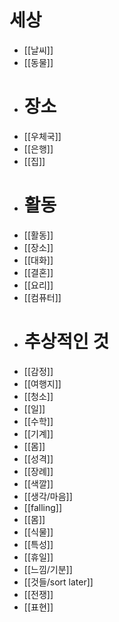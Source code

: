 # 세상
- [[날씨]]
- [[동물]]
- # 장소
- [[우체국]]
- [[은행]]
- [[집]]
- # 활동
- [[활동]]
- [[장소]]
- [[대화]]
- [[결혼]]
- [[요리]]
- [[컴퓨터]]
- # 추상적인 것
- [[감정]]
- [[여행지]]
- [[청소]]
- [[일]]
- [[수학]]
- [[기계]]
- [[몸]]
- [[성격]]
- [[장례]]
- [[색깔]]
- [[생각/마음]]
- [[falling]]
- [[몸]]
- [[식물]]
- [[특성]]
- [[휴일]]
- [[느낌/기분]]
- [[것들/sort later]]
- [[전쟁]]
- [[표현]]